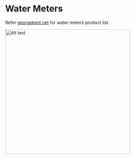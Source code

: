 # Water Meters

Refer <a href="https://georgekent.net/water-meters/">georgekent.net</a> for water meters product list.


<img src="water_meters.png" alt="Alt text" width="400" thumbnail="true"/>
